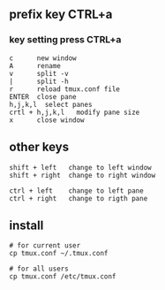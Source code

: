 ## prefix key CTRL+a

### key setting press CTRL+a
```
c      new window
A      rename
v      split -v
|      split -h
r      reload tmux.conf file
ENTER  close pane
h,j,k,l  select panes
crtl + h,j,k,l   modify pane size
x      close window
```


## other keys
```
shift + left   change to left window
shift + right  change to right window

ctrl + left    change to left pane
ctrl + right   change to rigth pane

```

## install
```
# for current user
cp tmux.conf ~/.tmux.conf

# for all users
cp tmux.conf /etc/tmux.conf
```
